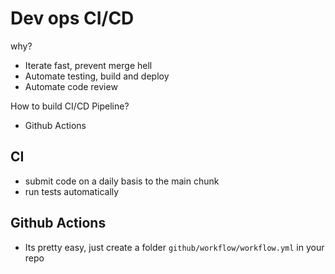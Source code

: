 # Dev ops CI/CD

why?

- Iterate fast, prevent merge hell
- Automate testing, build and deploy
- Automate code review

How to build CI/CD Pipeline?

- Github Actions

## CI

- submit code on a daily basis to the main chunk
- run tests automatically

## Github Actions

- Its pretty easy, just create a folder `github/workflow/workflow.yml` in your repo
